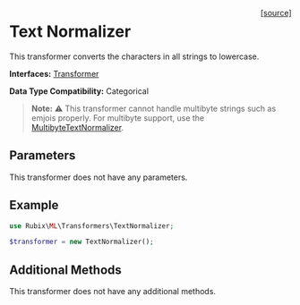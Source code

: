 <span style="float:right;"><a href="https://github.com/RubixML/ML/blob/master/src/Transformers/TextNormalizer.php">[source]</a></span>

# Text Normalizer
This transformer converts the characters in all strings to lowercase.

**Interfaces:** [Transformer](api.md#transformer)

**Data Type Compatibility:** Categorical

> **Note:** ⚠️ This transformer cannot handle multibyte strings such as emjois properly. For multibyte support, use the [MultibyteTextNormalizer](multibyte-text-normalizer.md).

## Parameters
This transformer does not have any parameters.

## Example
```php
use Rubix\ML\Transformers\TextNormalizer;

$transformer = new TextNormalizer();
```

## Additional Methods
This transformer does not have any additional methods.

